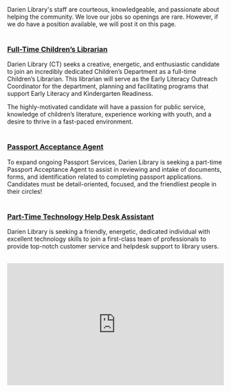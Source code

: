 <div class="row margin-bottom-30">
<div class="col-md-6">
	Darien Library's staff are courteous, knowledgeable, and passionate about helping the community. We love our jobs so openings are rare. However, if we do have a position available, we will post it on this page. 
<br />
<br />

### [Full-Time Children’s Librarian](/jobs-childrens-librarian "Full-Time Children’s Librarian")

Darien Library (CT) seeks a creative, energetic, and enthusiastic candidate to join an incredibly dedicated Children’s Department as a full-time Children’s Librarian. This librarian will serve as the Early Literacy Outreach Coordinator for the department, planning and facilitating programs that support Early Literacy and Kindergarten Readiness.

The highly-motivated candidate will have a passion for public service, knowledge of children’s literature, experience working with youth, and a desire to thrive in a fast-paced environment.
<br />
<br />

### [Passport Acceptance Agent](/jobs-passport-agent "Passport Acceptance Agent")

To expand ongoing Passport Services, Darien Library is seeking a part-time Passport Acceptance Agent to assist in reviewing and intake of documents, forms, and identification related to completing passport applications. Candidates must be detail-oriented, focused, and the friendliest people in their circles!
<br />
<br />

### [Part-Time Technology Help Desk Assistant](/jobs-help-desk "Part-Time Technology Help Desk Assistant")

Darien Library is seeking a friendly, energetic, dedicated individual with excellent technology skills to join a first-class team of professionals to provide top-notch customer service and helpdesk support to library users.
<br />
<br />

</div>
<div class="col-md-6">

<style>.embed-container { position: relative; padding-bottom: 56.25%; height: 0; overflow: hidden; max-width: 100%; } .embed-container iframe, .embed-container object, .embed-container embed { position: absolute; top: 0; left: 0; width: 100%; height: 100%; }</style><div class='embed-container'><iframe src='https://player.vimeo.com/video/168811222' frameborder='0' webkitAllowFullScreen mozallowfullscreen allowFullScreen></iframe></div>

</div>
</div>